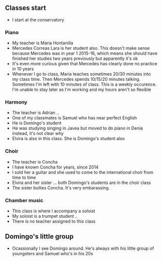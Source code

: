 ## Classes start

- I start at the conservatory

### Piano

- My teacher is Maria Hontanilla
- Mercedes Correas Lara is her student also. This doesn't make sense because Mercedes was in year 1 2015-16, which means she should have finished her studies two years previously but apparently it's ok
- It's even more curious given that Mercedes has clearly done no practice in 10 years
- Whenever I go to class, Maria teaches sometimes 20/30 minutes into my class time. Then Mercedes spends 10/15/20 minutes talking. Sometimes I'm left with 10 minutes of class. This is a weekly occurence. I'm unable to stay later as I'm working and my hours aren't so flexible

### Harmony

- The teacher is Adrian ..
- One of my classmates is Samuel who has near perfect English
- He is Domingo's student
- He was studying singing in Javea but moved to do piano in Denia instead, it's not clear why
- Elvira is also in this class. She is Domingo's student also

### Choir

- The teacher is Concha 
- I have known Concha for years, since 2014
- I sold her a guitar and she used to come to the international choir from time to time
- Elvira and her sister ... both Domingo's students are in the choir class
- The sister bullies Concha. It's very embarassing.

### Chamber music

- This class is where I accompany a soloist
- My soloist is a trumpet student ..
- There is no teacher assigned to this class

## Domingo's little group

- Ocassionally I see Domingo around. He's always with his little group of youngsters and Samuel who's in his 20s